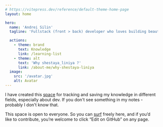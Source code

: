 ```yaml
---
# https://vitepress.dev/reference/default-theme-home-page
layout: home

hero:
  name: 'Andrei Silin'
  tagline: 'Fullstack (front > back) developer who loves building beautiful apps.'

  actions:
    - theme: brand
      text: Knowledge
      link: /learning-list
    - theme: alt
      text: 'Why shestaya_liniya ?'
      link: /about-me/why-shestaya-liniya
  image:
    src: '/avatar.jpg'
    alt: Avatar
---
```


<p class="hero-p">
  I have created this <a href="https://vitepress.dev/">space</a> for tracking and saving my knowledge in different fields, especially about dev. If you don't see something in my notes - <span class="accent">probably I don't know that.</span>
</p>
<p class="hero-p">
  This space is open to everyone. So you can <a href="/surf.gif">surf</a> freely here, and if you’d like to contribute, you’re welcome to click “Edit on GitHub” on any page.
</p>
